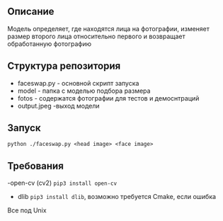 ## Описание
Модель определяет, где находятся лица на фотографии, изменяет размер второго лица относительно первого и возвращает обработанную фотографию

## Структура репозитория
- faceswap.py - основной скрипт запуска
- model - папка с моделью подбора размера
- fotos - содержатся фотографии для тестов и демоснтраций
- output.jpeg -выход модели

## Запуск
```python ./faceswap.py <head image> <face image>```

## Требования
-open-cv (cv2) ```pip3 install open-cv```
- dlib ```pip3 install dlib```, возможно требуется Cmake, если ошибка

Все под Unix
